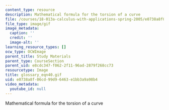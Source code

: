 ```yaml
---
content_type: resource
description: Mathematical formula for the torsion of a curve
file: /courses/18-013a-calculus-with-applications-spring-2005/e0738a8f06cd99d96463e1bb3a9a98b4_glossary_eqn40.gif
file_type: image/gif
image_metadata:
  caption: ''
  credit: ''
  image-alt: ''
learning_resource_types: []
ocw_type: OCWImage
parent_title: Study Materials
parent_type: CourseSection
parent_uid: e8cdc347-f062-2f11-96ad-2879f268cc73
resourcetype: Image
title: glossary_eqn40.gif
uid: e0738a8f-06cd-99d9-6463-e1bb3a9a98b4
video_metadata:
  youtube_id: null
---
```

Mathematical formula for the torsion of a curve

